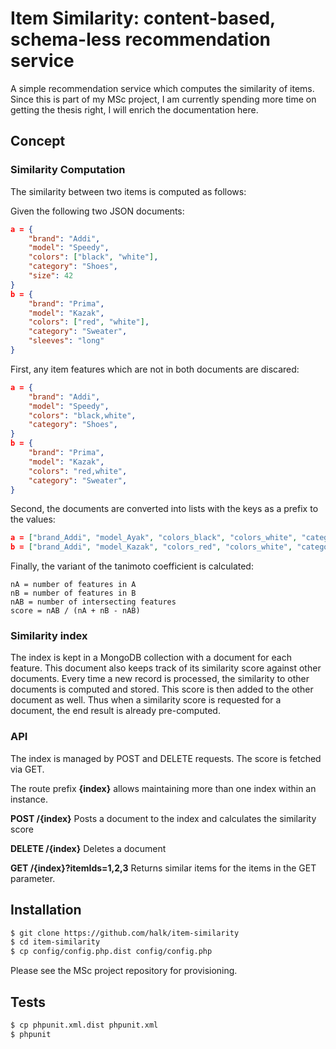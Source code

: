# Item Similarity: content-based, schema-less recommendation service

A simple recommendation service which computes the similarity of items. Since
this is part of my MSc project, I am currently spending more time on getting the
thesis right, I will enrich the documentation here.

## Concept

### Similarity Computation

The similarity between two items is computed as follows:

Given the following two JSON documents:

```json
a = {
    "brand": "Addi",
    "model": "Speedy",
    "colors": ["black", "white"],
    "category": "Shoes",
    "size": 42
}
b = {
    "brand": "Prima",
    "model": "Kazak",
    "colors": ["red", "white"],
    "category": "Sweater",
    "sleeves": "long"
}
```

First, any item features which are not in both documents are discared:

```json
a = {
    "brand": "Addi",
    "model": "Speedy",
    "colors": "black,white",
    "category": "Shoes",
}
b = {
    "brand": "Prima",
    "model": "Kazak",
    "colors": "red,white",
    "category": "Sweater",
}
```

Second, the documents are converted into lists with the keys as a prefix to the values:

```json
a = ["brand_Addi", "model_Ayak", "colors_black", "colors_white", "category_Shoes"]
b = ["brand_Addi", "model_Kazak", "colors_red", "colors_white", "category_Sweater"]
```

Finally, the variant of the tanimoto coefficient is calculated:

```
nA = number of features in A
nB = number of features in B
nAB = number of intersecting features
score = nAB / (nA + nB - nAB)
```

### Similarity index

The index is kept in a MongoDB collection with a document for each feature. This
document also keeps track of its similarity score against other documents. Every time
a new record is processed, the similarity to other documents is computed and stored.
This score is then added to the other document as well. Thus when a similarity
score is requested for a document, the end result is already pre-computed.

### API

The index is managed by POST and DELETE requests. The score is fetched via GET.

The route prefix **{index}** allows maintaining more than one index within an instance.

**POST /{index}** Posts a document to the index and calculates the similarity score

**DELETE /{index}** Deletes a document

**GET /{index}?itemIds=1,2,3** Returns similar items for the items in the GET parameter.

## Installation

```bash
$ git clone https://github.com/halk/item-similarity
$ cd item-similarity
$ cp config/config.php.dist config/config.php
```

Please see the MSc project repository for provisioning.

## Tests

```bash
$ cp phpunit.xml.dist phpunit.xml
$ phpunit
```
